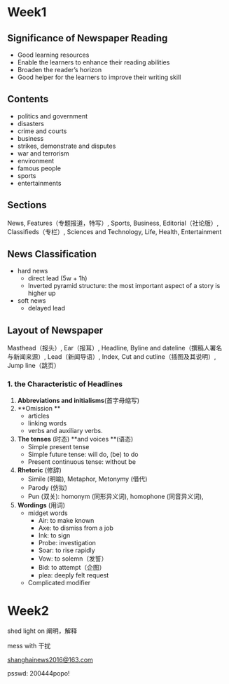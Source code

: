 # Week1

## Significance of Newspaper Reading

- Good learning resources
- Enable the learners to enhance their reading abilities
- Broaden the reader’s horizon
- Good helper for the learners to improve their writing skill

## Contents

- politics and government 
- disasters
- crime and courts
- business
- strikes, demonstrate and disputes
- war and terrorism
- environment
- famous people
- sports
- entertainments

## Sections

News, Features（专题报道，特写）, Sports, Business, Editorial（社论版）, Classifieds（专栏）, Sciences and Technology, Life, Health, Entertainment 

##  News Classification

- hard news 
  - direct lead (5w + 1h)
  - Inverted pyramid structure: the most important aspect of a story is higher up
- soft news 
  - delayed lead

## Layout of Newspaper

Masthead（报头）, Ear（报耳）, Headline, Byline and dateline（撰稿人署名与新闻来源）, Lead（新闻导语）, Index, Cut and cutline（插图及其说明）, Jump line（跳页）

### 1. the Characteristic of Headlines

1. **Abbreviations and initialisms**(首字母缩写)
2. **Omission **
   - articles
   - linking words
   - verbs and auxiliary verbs.
3. **The tenses** (时态) **and voices **(语态)
   - Simple present tense
   - Simple future tense: will do, (be) to do
   - Present continuous tense: without be
4. **Rhetoric** (修辞) 
   - Simile (明喻), Metaphor, Metonymy (借代)
   - Parody (仿拟)
   - Pun (双关): homonym (同形异义词), homophone (同音异义词), 
5. **Wordings** (用词)
   - midget words
     - Air: to make known
     - Axe: to dismiss from a job
     - Ink: to sign
     - Probe: investigation
     - Soar: to rise rapidly
     - Vow: to solemn（发誓）
     - Bid: to attempt（企图）
     - plea: deeply felt request
   - Complicated modifier

# Week2

shed light on	阐明，解释

mess with	干扰

shanghainews2016@163.com

psswd: 200444popo!